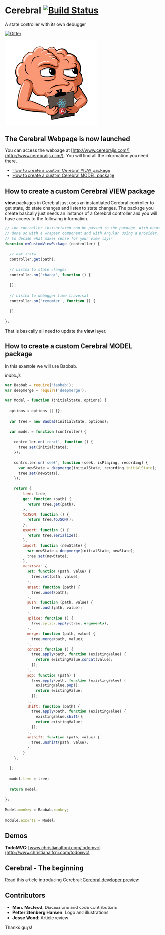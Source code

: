 # Cerebral [![Build Status](https://travis-ci.org/cerebral/cerebral.svg?branch=master)](https://travis-ci.org/cerebral/cerebral)
A state controller with its own debugger

[![Gitter](https://badges.gitter.im/Join%20Chat.svg)](https://gitter.im/cerebral/cerebral?utm_source=badge&utm_medium=badge&utm_campaign=pr-badge)

<img src="images/logo.png" width="300" align="center">

## The Cerebral Webpage is now launched
You can access the webpage at [http://www.cerebraljs.com/](http://www.cerebraljs.com/). You will find all the information you need there.

- [How to create a custom Cerebral VIEW package](#how-to-create-a-custom-cerebral-view-package)
- [How to create a custom Cerebral MODEL package](#how-to-create-a-custom-cerebral-model-package)

## How to create a custom Cerebral VIEW package
**view** packages in Cerebral just uses an instantiated Cerebral controller to get state, do state changes and listen to state changes. The package you create basically just needs an instance of a Cerebral controller and you will have access to the following information.

```js
// The controller instantiated can be passed to the package. With React it is
// done so with a wrapper component and with Angular using a provider. You have
// to decide what makes sense for your view layer  
function myCustomViewPackage (controller) {

  // Get state
  controller.get(path);

  // Listen to state changes
  controller.on('change', function () {

  });

  // Listen to debugger time traversal
  controller.on('remember', function () {

  });

};
```
That is basically all need to update the **view** layer.

## How to create a custom Cerebral MODEL package
In this example we will use Baobab.

*index.js*
```js
var Baobab = require('baobab');
var deepmerge = require('deepmerge');

var Model = function (initialState, options) {

  options = options || {};

  var tree = new Baobab(initialState, options);

  var model = function (controller) {

    controller.on('reset', function () {
      tree.set(initialState);
    });

    controller.on('seek', function (seek, isPlaying, recording) {
      var newState = deepmerge(initialState, recording.initialState);
      tree.set(newState);
    });

    return {
        tree: tree,
        get: function (path) {
          return tree.get(path);
        },
        toJSON: function () {
          return tree.toJSON();
        },
        export: function () {
          return tree.serialize();
        },
        import: function (newState) {
          var newState = deepmerge(initialState, newState);
          tree.set(newState);
        },
        mutators: {
          set: function (path, value) {
            tree.set(path, value);
          },
          unset: function (path) {
            tree.unset(path);
          },
          push: function (path, value) {
            tree.push(path, value);
          },
          splice: function () {
            tree.splice.apply(tree, arguments);
          },
          merge: function (path, value) {
            tree.merge(path, value);
          },
          concat: function () {
            tree.apply(path, function (existingValue) {
              return existingValue.concat(value);
            });
          },
          pop: function (path) {
            tree.apply(path, function (existingValue) {
              existingValue.pop();
              return existingValue;
            });
          },
          shift: function (path) {
            tree.apply(path, function (existingValue) {
              existingValue.shift();
              return existingValue;
            });
          },
          unshift: function (path, value) {
            tree.unshift(path, value);
          }
        }
    };

  };

  model.tree = tree;

  return model;

};

Model.monkey = Baobab.monkey;

module.exports = Model;
```

## Demos
**TodoMVC**: [www.christianalfoni.com/todomvc](http://www.christianalfoni.com/todomvc)

## Cerebral - The beginning
Read this article introducing Cerebral: [Cerebral developer preview](http://christianalfoni.com/articles/2015_05_18_Cerebral-developer-preview)

## Contributors
- **Marc Macleod**: Discussions and code contributions
- **Petter Stenberg Hansen**: Logo and illustrations
- **Jesse Wood**: Article review

Thanks guys!
